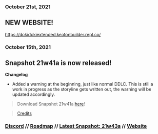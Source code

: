 ### October 21st, 2021
## NEW WEBSITE!
https://dokidokiextended.keatonbuilder.repl.co/

### October 15th, 2021
## Snapshot 21w41a is now released!
**__Changelog__**
- Added a warning at the beginning, just like normal DDLC. This is still a work in progress as the storyline gets written out, the warning will be updated accordingly.
> Download Snapshot 21w41a [here](https://github.com/keatonbuilder/dde/releases/download/snap-21w41a/21w41a.zip)!

> [Credits](https://github.com/keatonbuilder/dde/releases/download/snap-21w41a/Credits.txt)
### [Discord](https://discord.gg/eMTNBhrWGG) // [Roadmap](https://doki-extended.notion.site/0eca9a10ef304293841c04cf554eb939?v=2789a2bffb194bd484e824164c509873) // [Latest Snapshot: 21w43a](https://github.com/keatonbuilder/dde/releases/tag/snap-21w43a) // [Website](https://dokidokiextended.keatonbuilder.repl.co/)
